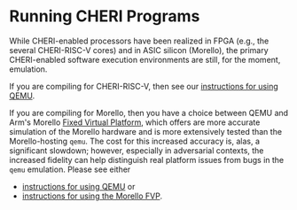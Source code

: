# Running CHERI Programs

While CHERI-enabled processors have been realized in FPGA (e.g., the several
CHERI-RISC-V cores) and in ASIC silicon (Morello), the primary CHERI-enabled
software execution environments are still, for the moment, emulation.

If you are compiling for CHERI-RISC-V, then see our [instructions for using
QEMU](./run-qemu.md).

If you are compiling for Morello, then you have a choice between QEMU and Arm's
Morello [Fixed Virtual
Platform](https://developer.arm.com/tools-and-software/open-source-software/arm-platforms-software/arm-ecosystem-fvps),
which offers are more accurate simulation of the Morello hardware and is more
extensively tested than the Morello-hosting `qemu`.  The cost for this increased
accuracy is, alas, a significant slowdown; however, especially in adversarial
contexts, the increased fidelity can help distinguish real platform issues from
bugs in the `qemu` emulation.  Please see either
- [instructions for using QEMU](./run-qemu.md) or
- [instructions for using the Morello FVP](./run-fvp.md).
